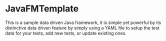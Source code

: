 # JavaFMTemplate
This is a sample data driven Java framework, it is simple yet powerful by its distinctive data driven feature by simply using a YAML file to setup the test data for your tests, add new tests, or update existing ones.
